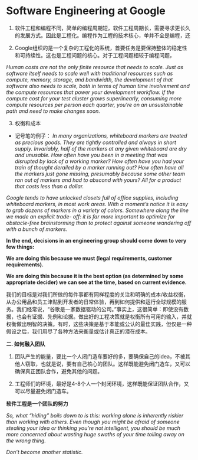 # Software Engineering at Google

1. 软件工程和编程不同，简单的编程周期短，软件工程周期长，需要寻求更长久的发展方式。因此是工程化。编程作为工程的技术核心，单并不全是编程，还

2. Google组织的是一个复杂的工程化的系统，首要任务是要保持整体的稳定性和可持续性。这也是工程问题的核心。对于工程问题相较于编程问题，

*Human costs are not the only finite resource that needs to scale. Just as software itself needs to scale well with traditional resources such as compute, memory, storage, and bandwidth, the development of that software also needs to scale, both in terms of human time involvement and the compute resources that power your development workflow. If the compute cost for your test cluster grows superlinearly, consuming more compute resources per person each quarter, you’re on an unsustainable path and need to make changes soon.*

3. 权衡和成本
- 记号笔的例子：
*In many organizations, whiteboard markers are treated as precious goods. They are tightly controlled and always in short supply. Invariably, half of the markers at any given whiteboard are dry and unusable. How often have you been in a meeting that was disrupted by lack of a working marker? How often have you had your train of thought derailed by a marker running out? How often have all the markers just gone missing, presumably because some other team ran out of markers and had to abscond with yours? All for a product that costs less than a dollar.*

*Google tends to have unlocked closets full of office supplies, including whiteboard markers, in most work areas. With a moment’s notice it is easy to grab dozens of markers in a variety of colors. Somewhere along the line we made an explicit trade- off: it is far more important to optimize for obstacle-free brainstorming than to protect against someone wandering off with a bunch of markers.*
 
**In the end, decisions in an engineering group should come down to very few things:**

**We are doing this because we must (legal requirements, customer requirements).**

**We are doing this because it is the best option (as determined by some appropriate decider) we can see at the time, based on current evidence.**

我们的目标是对我们所做的每件事都有同样程度的关注和明确的成本/收益权衡，从办公用品和员工津贴到开发者的日常体验，再到如何提供和运行全球规模的服务。我们经常说，“谷歌是一家数据驱动的公司。”事实上，这很简单：即使没有数据，也会有证据、先例和论据。做出好的工程决策就是权衡所有可用的输入，并就权衡做出明智的决策。有时，这些决策是基于本能或公认的最佳实践，但仅是一种假设之后，我们用尽了各种方法来衡量或估计真正的潜在成本。

**二. 如何融入团队**
1. 团队产生的能量，要比一个人闭门造车要好的多，要确保自己的idea，不被其他人窃取，也就是说，要有自己核心的团队。这样既能避免闭门造车，又可以确保真正团队合作，避免其他的问题。

2. 工程师们的环境，最好是4-8个人一个封闭环境，这样既能保证团队合作，又可以尽量避免闭门造车。

**软件工程是一个团队的努力**

*So, what “hiding” boils down to is this: working alone is inherently riskier than working with others. Even though you might be afraid of someone stealing your idea or thinking you’re not intelligent, you should be much more concerned about wasting huge swaths of your time toiling away on the wrong thing.*

*Don’t become another statistic.*

